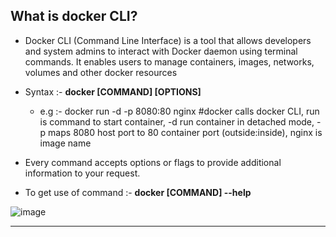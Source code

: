 What is docker CLI?
-
- Docker CLI (Command Line Interface) is a tool that allows developers and system admins to interact with Docker daemon using terminal commands. It enables users to manage containers, images, networks, volumes and other docker resources

- Syntax :- **docker [COMMAND] [OPTIONS]**
  - e.g :- docker run -d -p 8080:80 nginx       #docker calls docker CLI, run is command to start container, -d run container in detached mode, -p maps 8080 host port to 80 container port (outside:inside), nginx is image name
 
- Every command accepts options or flags to provide additional information to your request.
- To get use of command :- **docker [COMMAND] --help**

![image](https://github.com/user-attachments/assets/f93523c7-d8b5-4b42-a392-9ad7d47b4774)

-----------------------------------------------------------------------------------------------------------------------------------------------------




